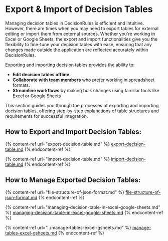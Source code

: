 # Export & Import of Decision Tables

Managing decision tables in DecisionRules is efficient and intuitive. However, there are times when you may need to export tables for external editing or import them from external sources. Whether you're working in Excel or Google Sheets, the export and import functionalities give you the flexibility to fine-tune your decision tables with ease, ensuring that any changes made outside the application are reflected accurately within DecisionRules.

Exporting and importing decision tables provides the ability to:

* **Edit decision tables offline.**
* **Collaborate with team members** who prefer working in spreadsheet formats.
* **Streamline workflows** by making bulk changes using familiar tools like Excel or Google Sheets

This section guides you through the processes of exporting and importing decision tables, offering step-by-step explanations of table structures and requirements for successful integration.

## How to Export and Import Decision Tables:

{% content-ref url="export-decision-table.md" %}
[export-decision-table.md](export-decision-table.md)
{% endcontent-ref %}

{% content-ref url="import-decision-table.md" %}
[import-decision-table.md](import-decision-table.md)
{% endcontent-ref %}

## How to Manage Exported Decision Tables:

{% content-ref url="file-structure-of-json-format.md" %}
[file-structure-of-json-format.md](file-structure-of-json-format.md)
{% endcontent-ref %}

{% content-ref url="managing-decision-table-in-excel-google-sheets.md" %}
[managing-decision-table-in-excel-google-sheets.md](managing-decision-table-in-excel-google-sheets.md)
{% endcontent-ref %}

{% content-ref url="../manage-tables-excel-gsheets.md" %}
[manage-tables-excel-gsheets.md](../manage-tables-excel-gsheets.md)
{% endcontent-ref %}

